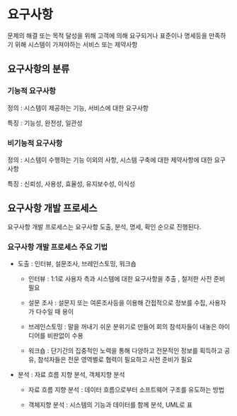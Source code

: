 # 요구사항
문제의 해결 또는 목적 달성을 위해 고객에 의해 요구되거나 표준이나 명세등을 만족하기 위해 시스템이 가져야하는 서비스 또는 제약사항



## 요구사항의 분류

### 기능적 요구사항

정의 :  시스템이 제공하는 기능, 서비스에 대한 요구사항

특징 : 기능성, 완전성, 일관성

### 비기능적 요구사항

정의 : 시스템이 수행하는 기능 이외의 사항, 시스템 구축에 대한 제약사항에 대한 요구사항

특징 : 신뢰성, 사용성, 효율성, 유지보수성, 이식성

## 요구사항 개발 프로세스
요구사항 개발 프로세스는 요구사항 도출, 분석, 명세, 확인 순으로 진행된다.

### 요구사항 개발 프로세스 주요 기법

* 도출 : 인터뷰, 설문조사, 브레인스토밍, 워크숍

  * 인터뷰 : 1:1로 사용자 측과 시스템에 대한 요구사항을 추출 , 철저한 사전 준비 필요

  * 설문 조사 : 설문지 또는 여론조사등을 이용해 간접적으로 정보를 수집, 사용자가 다수일 때 용이

  * 브레인스토밍 : 말을 꺼내기 쉬운 분위기로 만들어 회의 참석자들이 내놓은 아이디어를 비판없이 수용

  * 워크숍 : 단기간의 집중적인 노력을 통해 다양하고 전문적인 정보를 획득하고 공유, 참석자들은 전문 영역별로 협력이 필요하고 사전 준비가 필요


* 분석 : 자료 흐름 지향 분석, 객체지향 분석

  * 자료 흐름 지향 분석 : 데이터 흐름으로부터 소프트웨어 구조를 유도하는 방법

  * 객체지향 분석 : 시스템의 기능과 데이터를 함께 분석, UML로 표
